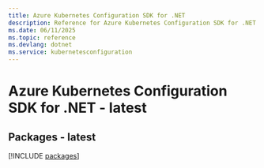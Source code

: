 ```yaml
---
title: Azure Kubernetes Configuration SDK for .NET
description: Reference for Azure Kubernetes Configuration SDK for .NET
ms.date: 06/11/2025
ms.topic: reference
ms.devlang: dotnet
ms.service: kubernetesconfiguration
---
```

# Azure Kubernetes Configuration SDK for .NET - latest
## Packages - latest
[!INCLUDE [packages](kubernetes-configuration-index.md)]